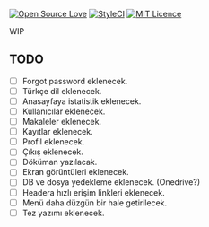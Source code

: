 [![Open Source Love](https://badges.frapsoft.com/os/v2/open-source.svg?v=103)](https://github.com/ellerbrock/open-source-badges/)
[![StyleCI](https://gitlab.styleci.io/repos/11609687/shield)](https://gitlab.styleci.io/repos/11609687)
[![MIT Licence](https://badges.frapsoft.com/os/mit/mit.svg?v=103)](https://opensource.org/licenses/mit-license.php)

WIP

## TODO
- [ ] Forgot password eklenecek.
- [ ] Türkçe dil eklenecek.
- [ ] Anasayfaya istatistik eklenecek.
- [ ] Kullanıcılar eklenecek.
- [ ] Makaleler eklenecek.
- [ ] Kayıtlar eklenecek.
- [ ] Profil eklenecek.
- [ ] Çıkış eklenecek.
- [ ] Döküman yazılacak.
- [ ] Ekran görüntüleri eklenecek.
- [ ] DB ve dosya yedekleme eklenecek. (Onedrive?)
- [ ] Headera hızlı erişim linkleri eklenecek.
- [ ] Menü daha düzgün bir hale getirilecek.
- [ ] Tez yazımı eklenecek.